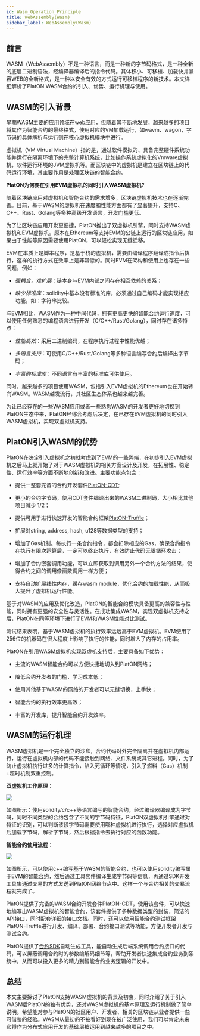 ```yaml
---
id: Wasm_Operation_Principle
title: WebAssembly(Wasm)
sidebar_label: WebAssembly(Wasm)
---
```


## 前言

WASM（WebAssembly）不是一种语言，而是一种新的字节码格式，是一种全新的底层二进制语法，经编译器编译后的指令代码。其体积小、可移植、加载快并兼容WEB的全新格式，是一种以安全有效的方式运行可移植程序的新技术。本文详细解析了PlatON WASM合约的引入、优势、运行机理与使用。

## WASM的引入背景

早期WASM主要的应用领域在web应用，但随着其不断地发展，越来越多的项目将其作为智能合约的最终格式，使用对应的VM加载运行，如wavm、wagon，字节码的具体解析与运行则在核心虚拟机模块中进行。

虚拟机（VM Virtual Machine）指的是，通过软件模拟的、具备完整硬件系统功能并运行在隔离环境下的完整计算机系统，比如操作系统虚拟化的Vmware虚拟机，软件运行环境的JVM虚拟机等。而区块链中的虚拟机是建立在区块链上的代码运行环境，其主要作用是处理区块链的智能合约。

**PlatON为何要在引用EVM虚拟机的同时引入WASM虚拟机?**

随着区块链应用对虚拟机和智能合约的需求增多，区块链虚拟机技术也在逐渐完善。目前，基于WASM的虚拟机在速度和性能方面都有了显著提升，支持C、C++、Rust、Golang等多种高级开发语言，开发门槛更低。

为了让区块链应用开发更便捷，PlatON推出了双虚拟机引擎，同时支持WASM虚拟机和EVM虚拟机。原本在Ethereum等支持EVM的公链上运行的区块链应用，如果由于性能等原因需要使用PlatON，可以轻松实现无缝迁移。

EVM在本质上是脚本程序，是基于栈的虚拟机，需要由编译程序翻译成指令后执行，这样的执行方式在效率上是非常低的。同时EVM在架构和使用上也存在一些问题，例如：

- *强耦合，难扩展*：链本身与EVM内部之间存在相互依赖的关系；

- *缺少标准库*：solidity中基本没有标准的库，必须通过自己编码才能实现相应功能，如：字符串比较。

与EVM相比，WASM作为一种中间代码，拥有更高更快的智能合约运行速度，可以使用任何熟悉的编程语言进行开发（C/C++/Rust/Golang），同时存在诸多特点：

- *性能高效*：采用二进制编码，在程序执行过程中性能优越；

- *多语言支持*：可使用C/C++/Rust/Golang等多种语言编写合约后编译出字节码；

- *丰富的标准库*：不同语言有丰富的标准库可供使用。

同时，越来越多的项目使用WASM，包括引入EVM虚拟机的Ethereum也在开始转向WASM。WASM越发流行，其社区生态体系也越来越完善。

为让已经存在的一些WASM应用或者一些熟悉WASM的开发者更好地切换到PlatON生态中来，PlatON经综合考虑后决定，在已存在EVM虚拟机的同时引入WASM虚拟机，实现双虚拟机支持。

## PlatON引入WASM的优势

PlatON在决定引入虚拟机之初就考虑到了EVM的一些弊端，在初步引入EVM虚拟机之后马上就开始了对于WASM虚拟机的相关方案设计及开发，在拓展性、稳定性、运行效率等方面不断地创新和改进。主要功能点包含：

- 提供一整套完备的合约开发套件[PlatON-CDT](https://github.com/PlatONnetwork/PlatON-CDT);

- 更小的合约字节码，使用CDT套件编译出来的WASM二进制码，大小相比其他项目减少 1/2；

- 提供可用于进行快速开发的智能合约框架[PlatON-Truffle](https://github.com/PlatONnetwork/platon-truffle)；

- 扩展对string, address, hash, u128等数据类型的支持；

- 增加了Gas机制。每执行一条合约指令，都会扣除相应的Gas，确保合约指令在执行有限次运算后，一定可以终止执行，有效防止代码无限循环攻击；

- 增加了合约嵌套调用功能，可以立即获取到调用另外一个合约方法的结果，使得合约之间的调用像函数调用一样方便；

- 支持自动扩展线性内存，缓存wasm module，优化合约的加载性能，从而极大提升了虚拟机运行性能。

基于对WASM的应用及优化改造，PlatON的智能合约模块具备更高的兼容性与性能，同时拥有更强的安全性与灵活性。在成功集成WASM，实现双虚拟机支持之后，PlatON在同等环境下进行了EVM和WASM性能对比测试。

测试结果表明，基于WASM虚拟机的执行效率远远高于EVM虚拟机。EVM使用了256位的机器码在很大程度上影响了执行的性能，同时增大了内存的占用率。

PlatON在引用WASM虚拟机实现双虚机支持后，主要具备如下优势：

- 主流的WASM智能合约可以方便快捷地切入到PlatON网络；

- 降低合约开发者的门槛，学习成本低；

- 使用其他基于WASM的网络的开发者可以无缝切换，上手快；

- 智能合约的执行效率更高效；

- 丰富的开发库，提升智能合约开发效率。

## WASM的运行机理

WASM虚拟机是一个完全独立的沙盒，合约代码对外完全隔离并在虚拟机内部运行，运行在虚拟机内部的代码不能接触到网络、文件系统或其它进程。同时，为了防止虚拟机执行过多的计算指令，陷入死循环等情况，引入了燃料（Gas）机制+超时机制双重控制。

**双虚拟机工作原理：**

<img src="/docs/img/en/Wasm.assets/wasm-dual.png" />

如图所示：使用solidity/c/c++等语言编写的智能合约，经过编译器编译成为字节码，同时不同类型的合约包含了不同的字节码特征，PlatON双虚拟机引擎通过对特征的识别，可以判断该段字节码需要使用哪种虚拟机进行执行，选择对应虚拟机后加载字节码，解析字节码，然后根据指令去执行对应的函数功能。

**智能合约使用流程：**

<img src="/docs/img/en/Wasm.assets/wasm-contract.png" />  



如图所示，可以使用c++编写基于WASM的智能合约，也可以使用solidity编写属于EVM的智能合约，然后通过工具套件编译生成字节码等信息，再通过SDK开发工具集通过交易的方式发送到PlatON网络节点中。这样一个与合约相关的交易流程就完成了。

PlatON提供了完备的WASM合约开发套件PlatON-CDT，使用该套件，可以快速地编写出WASM虚拟机的智能合约，该套件提供了多种数据类型的封装，简洁的API接口，同时配套详细的接口文档。同时，还可以使用智能合约测试框架PlatON-Truffle进行开发、编译、部署、合约接口测试等功能，方便开发者开发与测试合约。

PlatON提供了[合约SDK](https://github.com/PlatONnetwork/client-sdk-java)自动生成工具，能自动生成后端系统调用合约接口的代码，可以屏蔽调用合约时的参数编解码细节等，帮助开发者快速集成合约业务到系统中，从而可以投入更多的精力到智能合约业务逻辑的开发中。


  ## 总结  

本文主要探讨了PlatON支持WASM虚拟机的背景及初衷，同时介绍了关于引入WASM后PlatON的独有优势，还对WASM虚拟机的基本原理及运行机制做了简单说明。希望能对参与PlatON的社区用户、开发者、相关的区块链从业者提供一些可借鉴的经验。WASM从最初的不被看好到现在被广泛使用，我们可以肯定未来它将作为分布式应用开发的基础层被运用到越来越多的项目之中。